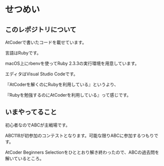 # せつめい

## このレポジトリについて

AtCoderで書いたコードを載せています。

言語はRubyです。

macOS上にrbenvを使ってRuby 2.3.3の実行環境を用意しています。

エディタはVisual Studio Codeです。

『AtCoderを解くのにRubyを利用している』というより、

『Rubyを勉強するのにAtCoderを利用している』って感じです。

## いまやってること

初心者なのでABCが主戦場です。

ABC118が初参加のコンテストとなります。可能な限りABCに参加するつもりです。

AtCoder Beginners Selectionをひととおり解き終わったので、ABCの過去問を解いているところ。
